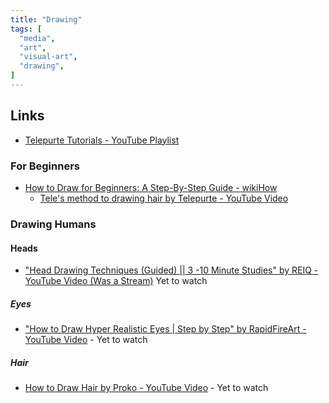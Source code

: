 ```yaml
---
title: "Drawing"
tags: [
  "media",
  "art",
  "visual-art",
  "drawing",
]
---
```


## Links

- [Telepurte Tutorials - YouTube Playlist](https://www.youtube.com/playlist?list=PLXHjSZuT3UYHSw53dor-95d4IQSY4-rgA)

### For Beginners

- [How to Draw for Beginners: A Step-By-Step Guide - wikiHow](https://www.wikihow.com/Draw)
  - [Tele's method to drawing hair by Telepurte - YouTube Video](https://www.youtube.com/watch?v=BNIMfSCLUhw)

### Drawing Humans


#### Heads

- ["Head Drawing Techniques (Guided) || 3 -10 Minute Studies" by REIQ - YouTube Video (Was a Stream)](https://www.youtube.com/watch?v=b8ijFmtdJVo) Yet to watch

##### Eyes

- ["How to Draw Hyper Realistic Eyes | Step by Step" by RapidFireArt - YouTube Video](https://www.youtube.com/watch?v=zqNZ9df0tho) - Yet to watch

##### Hair

- [How to Draw Hair by Proko - YouTube Video](https://www.youtube.com/watch?v=NHewz3JbKrQ) - Yet to watch

